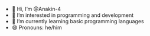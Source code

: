 - 👋 Hi, I’m @Anakin-4
- 👀 I’m interested in programming and development
- 🌱 I’m currently learning basic programming languages
- 😄 Pronouns: he/him

<!---
Anakin-4/Anakin-4 is a ✨ special ✨ repository because its `README.md` (this file) appears on your GitHub profile.
You can click the Preview link to take a look at your changes.
--->

